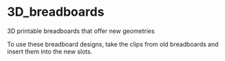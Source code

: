 # 3D_breadboards
3D printable breadboards that offer new geometries

To use these breadboard designs, take the clips from old breadboards and insert them into the new slots.  

